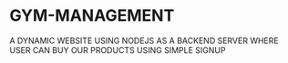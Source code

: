# GYM-MANAGEMENT
A DYNAMIC WEBSITE USING NODEJS AS A BACKEND SERVER WHERE USER CAN BUY OUR PRODUCTS USING SIMPLE SIGNUP
